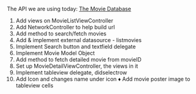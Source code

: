 The API we are using today: [The Movie Database](https://www.themoviedb.org/documentation/api)

1. Add views on MovieListViewController 
2. Add NetworkController to help build url
3. Add method to search/fetch movies
4. Add & implement external datasource - listmovies
5. Implement Search button and textfield delegate
6. Implement Movie Model Object
7. Add method to fetch detailed movie from movieID
8. Set up MovieDetailViewController, the views in it
9. Implement tableview delegate, didselectrow
10. Add Icon and changes name under icon
♦︎ Add movie poster image to tableview cells
